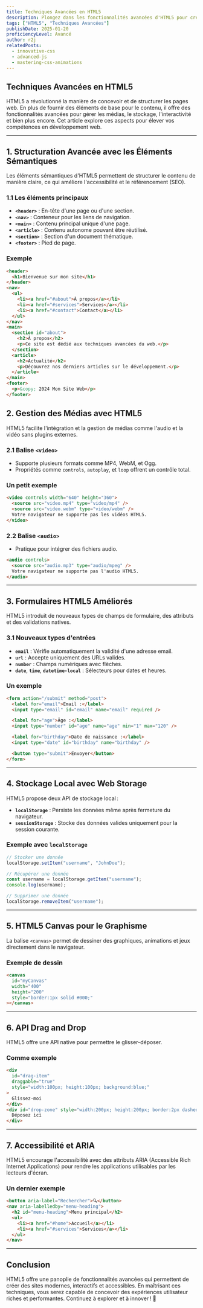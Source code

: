 ```yaml
---
title: Techniques Avancées en HTML5
description: Plongez dans les fonctionnalités avancées d'HTML5 pour créer des pages web modernes, interactives et accessibles.
tags: ["HTML5", "Techniques Avancées"]
publishDate: 2025-01-20
proficiencyLevel: Avancé
author: r2j
relatedPosts:
  - innovative-css
  - advanced-js
  - mastering-css-animations
---
```


## Techniques Avancées en HTML5

HTML5 a révolutionné la manière de concevoir et de structurer les pages web. En plus de fournir des éléments de base pour le contenu, il offre des fonctionnalités avancées pour gérer les médias, le stockage, l'interactivité et bien plus encore. Cet article explore ces aspects pour élever vos compétences en développement web.

---

## **1. Structuration Avancée avec les Éléments Sémantiques**

Les éléments sémantiques d'HTML5 permettent de structurer le contenu de manière claire, ce qui améliore l'accessibilité et le référencement (SEO).

### 1.1 Les éléments principaux

- **`<header>`** : En-tête d'une page ou d'une section.
- **`<nav>`** : Conteneur pour les liens de navigation.
- **`<main>`** : Contenu principal unique d'une page.
- **`<article>`** : Contenu autonome pouvant être réutilisé.
- **`<section>`** : Section d'un document thématique.
- **`<footer>`** : Pied de page.

### Exemple

```html
<header>
  <h1>Bienvenue sur mon site</h1>
</header>
<nav>
  <ul>
    <li><a href="#about">À propos</a></li>
    <li><a href="#services">Services</a></li>
    <li><a href="#contact">Contact</a></li>
  </ul>
</nav>
<main>
  <section id="about">
    <h2>À propos</h2>
    <p>Ce site est dédié aux techniques avancées du web.</p>
  </section>
  <article>
    <h2>Actualité</h2>
    <p>Découvrez nos derniers articles sur le développement.</p>
  </article>
</main>
<footer>
  <p>&copy; 2024 Mon Site Web</p>
</footer>
```

## **2. Gestion des Médias avec HTML5**

HTML5 facilite l'intégration et la gestion de médias comme l'audio et la vidéo sans plugins externes.

### 2.1 Balise `<video>`

- Supporte plusieurs formats comme MP4, WebM, et Ogg.
- Propriétés comme `controls`, `autoplay`, et `loop` offrent un contrôle total.

### Un petit exemple

```html
<video controls width="640" height="360">
  <source src="video.mp4" type="video/mp4" />
  <source src="video.webm" type="video/webm" />
  Votre navigateur ne supporte pas les vidéos HTML5.
</video>
```

### 2.2 Balise `<audio>`

- Pratique pour intégrer des fichiers audio.

```html
<audio controls>
  <source src="audio.mp3" type="audio/mpeg" />
  Votre navigateur ne supporte pas l'audio HTML5.
</audio>
```

---

## **3. Formulaires HTML5 Améliorés**

HTML5 introduit de nouveaux types de champs de formulaire, des attributs et des validations natives.

### 3.1 Nouveaux types d'entrées

- **`email`** : Vérifie automatiquement la validité d'une adresse email.
- **`url`** : Accepte uniquement des URLs valides.
- **`number`** : Champs numériques avec flèches.
- **`date`**, **`time`**, **`datetime-local`** : Sélecteurs pour dates et heures.

### Un exemple

```html
<form action="/submit" method="post">
  <label for="email">Email :</label>
  <input type="email" id="email" name="email" required />

  <label for="age">Âge :</label>
  <input type="number" id="age" name="age" min="1" max="120" />

  <label for="birthday">Date de naissance :</label>
  <input type="date" id="birthday" name="birthday" />

  <button type="submit">Envoyer</button>
</form>
```

---

## **4. Stockage Local avec Web Storage**

HTML5 propose deux API de stockage local :

- **`localStorage`** : Persiste les données même après fermeture du navigateur.
- **`sessionStorage`** : Stocke des données valides uniquement pour la session courante.

### Exemple avec `localStorage`

```javascript
// Stocker une donnée
localStorage.setItem("username", "JohnDoe");

// Récupérer une donnée
const username = localStorage.getItem("username");
console.log(username);

// Supprimer une donnée
localStorage.removeItem("username");
```

---

## **5. HTML5 Canvas pour le Graphisme**

La balise `<canvas>` permet de dessiner des graphiques, animations et jeux directement dans le navigateur.

### Exemple de dessin

```html
<canvas
  id="myCanvas"
  width="400"
  height="200"
  style="border:1px solid #000;"
></canvas>
```

---

## **6. API Drag and Drop**

HTML5 offre une API native pour permettre le glisser-déposer.

### Comme exemple

```html
<div
  id="drag-item"
  draggable="true"
  style="width:100px; height:100px; background:blue;"
>
  Glissez-moi
</div>
<div id="drop-zone" style="width:200px; height:200px; border:2px dashed black;">
  Déposez ici
</div>
```

---

## **7. Accessibilité et ARIA**

HTML5 encourage l'accessibilité avec des attributs ARIA (Accessible Rich Internet Applications) pour rendre les applications utilisables par les lecteurs d'écran.

### Un dernier exemple

```html
<button aria-label="Rechercher">🔍</button>
<nav aria-labelledby="menu-heading">
  <h2 id="menu-heading">Menu principal</h2>
  <ul>
    <li><a href="#home">Accueil</a></li>
    <li><a href="#services">Services</a></li>
  </ul>
</nav>
```

---

## **Conclusion**

HTML5 offre une panoplie de fonctionnalités avancées qui permettent de créer des sites modernes, interactifs et accessibles. En maîtrisant ces techniques, vous serez capable de concevoir des expériences utilisateur riches et performantes. Continuez à explorer et à innover ! 🚀
